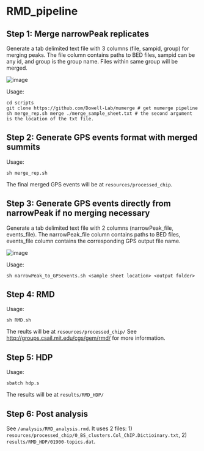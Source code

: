 # RMD_pipeline

## Step 1: Merge narrowPeak replicates

Generate a tab delimited text file with 3 columns (file, sampid, group) for merging peaks. The file column contains paths to BED files, sampid can be any id, and group is the group name. Files within same group will be merged.

![image](https://user-images.githubusercontent.com/108205199/233177885-ea12aea2-af57-41cc-82f4-b74a6d568407.png)

Usage:
```
cd scripts
git clone https://github.com/Dowell-Lab/mumerge # get mumerge pipeline
sh merge_rep.sh merge ./merge_sample_sheet.txt # the second argument is the location of the txt file.
```


## Step 2: Generate GPS events format with merged summits

Usage:
```
sh merge_rep.sh
```

The final merged GPS events will be at ```resources/processed_chip```.


## Step 3: Generate GPS events directly from narrowPeak if no merging necessary

Generate a tab delimited text file with 2 columns (narrowPeak_file, events_file). The narrowPeak_file column contains paths to BED files, events_file column contains the corresponding GPS output file name.

![image](https://user-images.githubusercontent.com/108205199/233181537-e696d548-5ebe-41d2-8e82-e011067cbe9d.png)

Usage:
```
sh narrowPeak_to_GPSevents.sh <sample sheet location> <output folder>
```


## Step 4: RMD

Usage:
```
sh RMD.sh
```
The reults will be at ```resources/processed_chip/``` See http://groups.csail.mit.edu/cgs/gem/rmd/ for more information.


## Step 5: HDP

Usage:
```
sbatch hdp.s
```

The results will be at ```results/RMD_HDP/```


## Step 6: Post analysis

See ```/analysis/RMD_analysis.rmd```.
It uses 2 files: 1) ```resources/processed_chip/0_BS_clusters.Col_ChIP.Dictioinary.txt```, 2) ```results/RMD_HDP/01900-topics.dat```.
